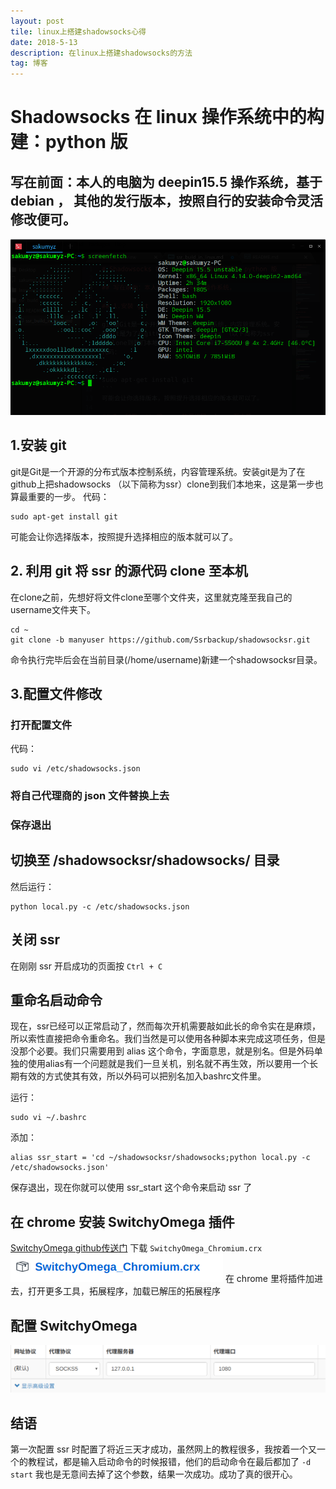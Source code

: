 ```yaml
---
layout: post
tile: linux上搭建shadowsocks心得
date: 2018-5-13
description: 在linux上搭建shadowsocks的方法
tag: 博客
---
```


# Shadowsocks 在 linux 操作系统中的构建：python 版

## 写在前面：本人的电脑为 deepin15.5 操作系统，基于debian ， 其他的发行版本，按照自行的安装命令灵活修改便可。
![screenfetch](https://github.com/SakumyZ/sakumyz.github.io/blob/master/images/ssr/screenfetch.png)

## 1.安装 git

git是Git是一个开源的分布式版本控制系统，内容管理系统。安装git是为了在github上把shadowsocks （以下简称为ssr）clone到我们本地来，这是第一步也算最重要的一步。
代码：

```
sudo apt-get install git
```
可能会让你选择版本，按照提升选择相应的版本就可以了。

## 2. 利用 git 将 ssr 的源代码 clone 至本机

在clone之前，先想好将文件clone至哪个文件夹，这里就克隆至我自己的username文件夹下。

```
cd ~
git clone -b manyuser https://github.com/Ssrbackup/shadowsocksr.git
```

命令执行完毕后会在当前目录(/home/username)新建一个shadowsocksr目录。

## 3.配置文件修改
### 打开配置文件
代码：

```
sudo vi /etc/shadowsocks.json
```

### 将自己代理商的 json 文件替换上去

### 保存退出

## 切换至 /shadowsocksr/shadowsocks/ 目录
然后运行：

```
python local.py -c /etc/shadowsocks.json
```

## 关闭 ssr
在刚刚 ssr 开启成功的页面按 `Ctrl + C`

## 重命名启动命令
现在，ssr已经可以正常启动了，然而每次开机需要敲如此长的命令实在是麻烦，所以索性直接把命令重命名。我们当然是可以使用各种脚本来完成这项任务，但是没那个必要。我们只需要用到 alias 这个命令，字面意思，就是别名。但是外码单独的使用alias有一个问题就是我们一旦关机，别名就不再生效，所以要用一个长期有效的方式使其有效，所以外码可以把别名加入bashrc文件里。

运行：

```
sudo vi ~/.bashrc
```

添加：
```
alias ssr_start = 'cd ~/shadowsocksr/shadowsocks;python local.py -c /etc/shadowsocks.json'
```
保存退出，现在你就可以使用 ssr_start 这个命令来启动 ssr 了


## 在 chrome 安装 SwitchyOmega 插件
[SwitchyOmega github传送门](https://github.com/FelisCatus/SwitchyOmega/releases)
下载 `SwitchyOmega_Chromium.crx`
![SwitchyOmega_Chromium.crx](../images/ssr/SwitchyOmega.png)
在 chrome 里将插件加进去，打开更多工具，拓展程序，加载已解压的拓展程序

## 配置 SwitchyOmega
![2](../images/ssr/proxy.png)

## 结语
第一次配置 ssr 时配置了将近三天才成功，虽然网上的教程很多，我按着一个又一个的教程试，都是输入启动命令的时候报错，他们的启动命令在最后都加了 `-d start` 我也是无意间去掉了这个参数，结果一次成功。成功了真的很开心。
